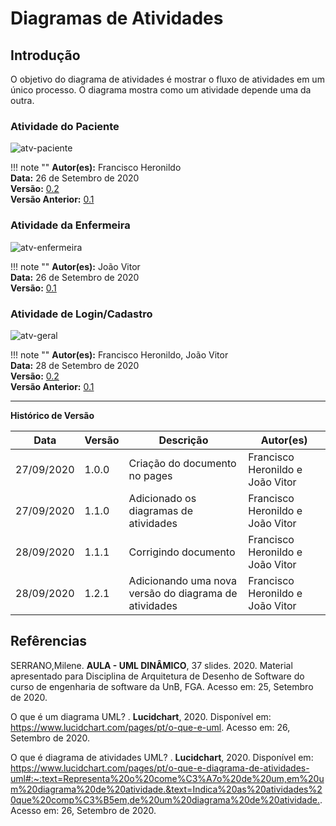 # Diagramas de Atividades

## Introdução

O objetivo do diagrama de atividades é mostrar o fluxo de atividades em um único processo. O diagrama mostra como um atividade depende uma da outra.

### Atividade do Paciente

![atv-paciente](https://i.imgur.com/l4dayRY.png)

!!! note ""
    **Autor(es):** Francisco Heronildo</br>
    **Data:** 26 de Setembro de 2020 </br>
    **Versão:** [0.2](https://unbbr-my.sharepoint.com/:i:/g/personal/160006210_aluno_unb_br/ESVXz4dr-hJAlfXwSRz2-vEB9WSfrLuhsRVX4AQlqq0pKw?e=DrfAPc) </br>
    **Versão Anterior:** [0.1](https://unbbr-my.sharepoint.com/:i:/g/personal/160006210_aluno_unb_br/EWN5n8Kss8pClV1l5Ott_78Bqyov4rJoI7G2HxFXITjUIg?e=hLqUm8)

### Atividade da Enfermeira

![atv-enfermeira](https://i.imgur.com/loIW3cR.png)

!!! note ""
    **Autor(es):** João Vitor</br>
    **Data:** 26 de Setembro de 2020 </br>
    **Versão:** [0.1](https://unbbr-my.sharepoint.com/:i:/g/personal/160006210_aluno_unb_br/ETABq2RB_aRPrIYvnkOk-FgBWAAEfPjnyhW_ET1Xym1rrg?e=2hqADl)

### Atividade de Login/Cadastro

![atv-geral](https://i.imgur.com/iJ1TAbJ.png)

!!! note ""
    **Autor(es):** Francisco Heronildo, João Vitor</br>
    **Data:** 28 de Setembro de 2020 </br>
    **Versão:** [0.2](https://unbbr-my.sharepoint.com/:i:/g/personal/160006210_aluno_unb_br/EeuurB1gBvpOnDQbfPJJ6wQBOXLd3OftNCzn2UfjmfkTzg?e=9Y4MEj) </br>
    **Versão Anterior:** [0.1](https://unbbr-my.sharepoint.com/:i:/g/personal/160006210_aluno_unb_br/EVhkbcUp8zZLtB87Tdzdzt0BynK0EgljcH9McimTUvG7UQ?e=eknMQx)

---

**Histórico de Versão**

| Data | Versão | Descrição | Autor(es) |
| --- | --- | --- | --- |
| 27/09/2020 | 1.0.0 | Criação do documento no pages | Francisco Heronildo e João Vitor |
| 27/09/2020 | 1.1.0 | Adicionado os diagramas de atividades | Francisco Heronildo e João Vitor |
| 28/09/2020 | 1.1.1 | Corrigindo documento | Francisco Heronildo e João Vitor |
| 28/09/2020 | 1.2.1 | Adicionando uma nova versão do diagrama de atividades | Francisco Heronildo e João Vitor |

## Refêrencias
SERRANO,Milene. **AULA - UML DINÂMICO**,  37 slides. 2020. Material apresentado para Disciplina de Arquitetura de Desenho de Software do curso de engenharia de software da UnB, FGA. Acesso em: 25, Setembro de 2020.

O que é um diagrama UML? . **Lucidchart**, 2020. Disponível em: <https://www.lucidchart.com/pages/pt/o-que-e-uml>. Acesso em: 26, Setembro de 2020.

O que é diagrama de atividades UML? . **Lucidchart**, 2020. Disponível em: <https://www.lucidchart.com/pages/pt/o-que-e-diagrama-de-atividades-uml#:~:text=Representa%20o%20come%C3%A7o%20de%20um,em%20um%20diagrama%20de%20atividade.&text=Indica%20as%20atividades%20que%20comp%C3%B5em,de%20um%20diagrama%20de%20atividade.>. Acesso em: 26, Setembro de 2020.
